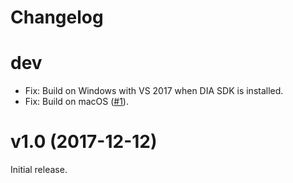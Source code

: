# Changelog

# dev

* Fix: Build on Windows with VS 2017 when DIA SDK is installed.
* Fix: Build on macOS ([#1](https://github.com/avast-tl/llvm/pull/1)).

# v1.0 (2017-12-12)

Initial release.
